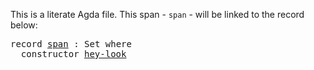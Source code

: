 This is a literate Agda file. This span - `span` - will be linked to the record below:

<pre class="Agda"><a id="97" class="Keyword">record</a> <a id="span"></a><a id="104" href="example.html#104" class="Record">span</a> <a id="109" class="Symbol">:</a> <a id="111" class="PrimitiveType">Set</a> <a id="115" class="Keyword">where</a>
  <a id="123" class="Keyword">constructor</a> <a id="hey-look"></a><a id="135" href="example.html#135" class="InductiveConstructor">hey-look</a>
</pre>